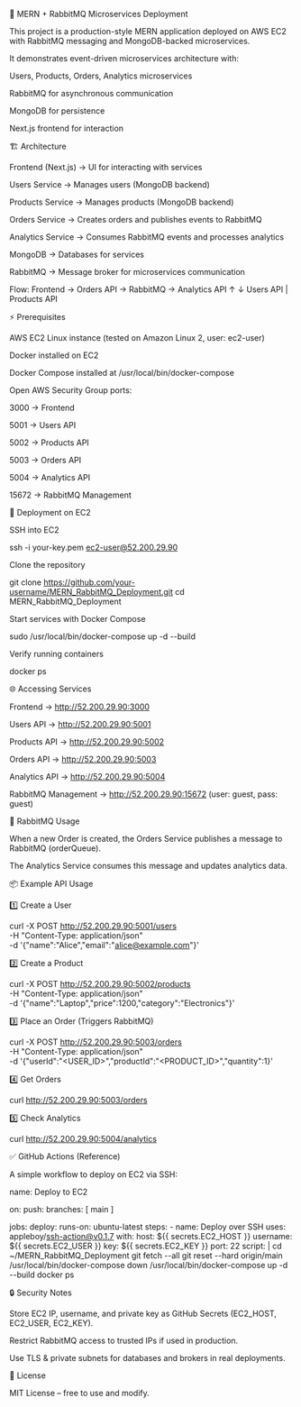 🚀 MERN + RabbitMQ Microservices Deployment

This project is a production-style MERN application deployed on AWS EC2 with RabbitMQ messaging and MongoDB-backed microservices.

It demonstrates event-driven microservices architecture with:

Users, Products, Orders, Analytics microservices

RabbitMQ for asynchronous communication

MongoDB for persistence

Next.js frontend for interaction

🏗️ Architecture

Frontend (Next.js) → UI for interacting with services

Users Service → Manages users (MongoDB backend)

Products Service → Manages products (MongoDB backend)

Orders Service → Creates orders and publishes events to RabbitMQ

Analytics Service → Consumes RabbitMQ events and processes analytics

MongoDB → Databases for services

RabbitMQ → Message broker for microservices communication

Flow:
Frontend → Orders API → RabbitMQ → Analytics API
↑ ↓
Users API | Products API

⚡ Prerequisites

AWS EC2 Linux instance (tested on Amazon Linux 2, user: ec2-user)

Docker installed on EC2

Docker Compose installed at /usr/local/bin/docker-compose

Open AWS Security Group ports:

3000 → Frontend

5001 → Users API

5002 → Products API

5003 → Orders API

5004 → Analytics API

15672 → RabbitMQ Management

🔧 Deployment on EC2

SSH into EC2

ssh -i your-key.pem ec2-user@52.200.29.90


Clone the repository

git clone https://github.com/your-username/MERN_RabbitMQ_Deployment.git
cd MERN_RabbitMQ_Deployment


Start services with Docker Compose

sudo /usr/local/bin/docker-compose up -d --build


Verify running containers

docker ps

🌐 Accessing Services

Frontend → http://52.200.29.90:3000

Users API → http://52.200.29.90:5001

Products API → http://52.200.29.90:5002

Orders API → http://52.200.29.90:5003

Analytics API → http://52.200.29.90:5004

RabbitMQ Management → http://52.200.29.90:15672
 (user: guest, pass: guest)

🐇 RabbitMQ Usage

When a new Order is created, the Orders Service publishes a message to RabbitMQ (orderQueue).

The Analytics Service consumes this message and updates analytics data.

📦 Example API Usage

1️⃣ Create a User

curl -X POST http://52.200.29.90:5001/users \
  -H "Content-Type: application/json" \
  -d '{"name":"Alice","email":"alice@example.com"}'


2️⃣ Create a Product

curl -X POST http://52.200.29.90:5002/products \
  -H "Content-Type: application/json" \
  -d '{"name":"Laptop","price":1200,"category":"Electronics"}'


3️⃣ Place an Order (Triggers RabbitMQ)

curl -X POST http://52.200.29.90:5003/orders \
  -H "Content-Type: application/json" \
  -d '{"userId":"<USER_ID>","productId":"<PRODUCT_ID>","quantity":1}'


4️⃣ Get Orders

curl http://52.200.29.90:5003/orders


5️⃣ Check Analytics

curl http://52.200.29.90:5004/analytics

✅ GitHub Actions (Reference)

A simple workflow to deploy on EC2 via SSH:

name: Deploy to EC2

on:
  push:
    branches: [ main ]

jobs:
  deploy:
    runs-on: ubuntu-latest
    steps:
      - name: Deploy over SSH
        uses: appleboy/ssh-action@v0.1.7
        with:
          host: ${{ secrets.EC2_HOST }}
          username: ${{ secrets.EC2_USER }}
          key: ${{ secrets.EC2_KEY }}
          port: 22
          script: |
            cd ~/MERN_RabbitMQ_Deployment
            git fetch --all
            git reset --hard origin/main
            /usr/local/bin/docker-compose down
            /usr/local/bin/docker-compose up -d --build
            docker ps

🔒 Security Notes

Store EC2 IP, username, and private key as GitHub Secrets (EC2_HOST, EC2_USER, EC2_KEY).

Restrict RabbitMQ access to trusted IPs if used in production.

Use TLS & private subnets for databases and brokers in real deployments.

📜 License

MIT License – free to use and modify.

